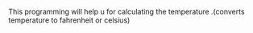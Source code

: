 This programming will help u for calculating the temperature .(converts temperature to fahrenheit or celsius)
